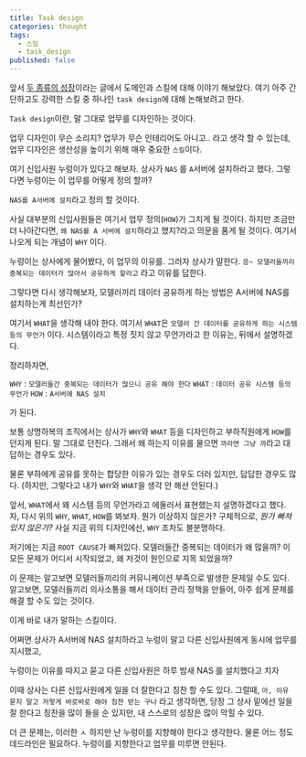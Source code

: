 ```yaml
---
title: Task design
categories: thought
tags:
  - 스킬
  - task_design
published: false
---
```

앞서 [두 종류의 성장](http://jinwoongkim.net/thought/%EB%91%90-%EC%A2%85%EB%A5%98%EC%9D%98-%EC%84%B1%EC%9E%A5/)이라는 글에서 도메인과 스킬에 대해 이야기 해보았다. 여기 아주 간단하고도 강력한 스킬 중 하나인 `task design`에 대해 논해보려고 한다.

`Task design`이란, 말 그대로 업무를 디자인하는 것이다.

업무 디자인이 무슨 소리지? 업무가 무슨 인테리어도 아니고.. 라고 생각 할 수 있는데, 업무 디자인은 생산성을 높이기 위해 매우 중요한 `스킬`이다.

여기 신입사원 누렁이가 있다고 해보자. 상사가 `NAS` 를 `A`서버에 설치하라고 했다. 그렇다면 누렁이는 이 업무를 어떻게 정의 할까?

`NAS를 A서버에 설치`라고 정의 할 것이다.

사실 대부분의 신입사원들은 여기서 업무 정의(`HOW`)가 그치게 될 것이다. 하지만 조금만 더 나아간다면, `왜 NAS를 A 서버에 설치`하라고 했지?라고 의문을 품게 될 것이다. 여기서 나오게 되는 개념이 `WHY` 이다. 

누렁이는 상사에게 물어봤다, 이 업무의 이유를. 그러자 상사가 말한다. `응~ 모델러들끼리 중복되는 데이터가 많아서 공유하게 할라고` 라고 이유를 답한다.

그렇다면 다시 생각해보자, 모델러끼리 데이터 공유하게 하는 방법은 A서버에 NAS를 설치하는게 최선인가?

여기서 `WHAT`을 생각해 내야 한다. 여기서 `WHAT`은 `모델러 간 데이터를 공유하게 하는 시스템 등의 무언가` 이다. 시스템이라고 특정 짓지 않고 무언가라고 한 이유는, 뒤에서 설명하겠다.

정리하자면,

`WHY` : `모델러들간 중복되는 데이터가 많으니 공유 해야 한다`
`WHAT` : `데이터 공유 시스템 등의 무언가`
`HOW` : `A서버에 NAS 설치`

가 된다.

보통 상명하복의 조직에서는 상사가 `WHY`와 `WHAT` 등을 디자인하고 부하직원에게 `HOW`를 던지게 된다. 말 그대로 던진다. 그래서 왜 하는지 이유를 물으면 `까라면 그냥 까`라고 대답하는 경우도 있다.

물론 부하에게 공유를 못하는 합당한 이유가 있는 경우도 더러 있지만, 답답한 경우도 많다. (하지만, 그렇다고 내가 `WHY`와 `WHAT`을 생각 안 해선 안된다.)

앞서, `WHAT`에서 왜 시스템 등의 무언가라고 에둘러서 표현했는지 설명하겠다고 했다. 자, 다시 위의 `WHY`, `WHAT`, `HOW`를 봐보자. 뭔가 이상하지 않은가? 구체적으로, _뭔가 빠져 있지 않은가?_ 사실 지금 위의 디자인에선, `WHY` 조차도 불분명하다.

저기에는 지금 `ROOT CAUSE`가 빠져있다. 모델러들간 중복되는 데이터가 왜 많을까? 이 모든 문제가 어디서 시작되었고, 왜 저것이 원인으로 지목 되었을까?

이 문제는 알고보면 모델러들끼리의 커뮤니케이션 부족으로 발생한 문제일 수도 있다. 알고보면, 모델러들끼리 의사소통을 해서 데이터 관리 정책을 만들어, 아주 쉽게 문제를 해결 할 수도 있는 것이다.

이게 바로 내가 말하는 스킬이다.

어쩌면 상사가 A서버에 NAS 설치하라고 누렁이 말고 다른 신입사원에게 동시에 업무를 지시했고,

누렁이는 이유를 따지고 묻고
다른 신입사원은 하루 밤새 NAS 를 설치했다고 치자

이때 상사는 다른 신입사원에게 일을 더 잘한다고 칭찬 할 수도 있다. 그럴때, `아, 이유 묻지 말고 저렇게 바로바로 해야 칭찬 받는 구나` 라고 생각하면, 당장 그 상사 밑에선 일을 잘 한다고 칭찬을 많이 들을 순 있지만, 내 스스로의 성장은 많이 막힐 수 있다.

더 큰 문제는, 이러한 ㅅ
하지만 난 누렁이를 지향해야 한다고 생각한다. 물론 어느 정도 데드라인은 필요하다. 누렁이를 지향한다고 업무를 미루면 안된다.
